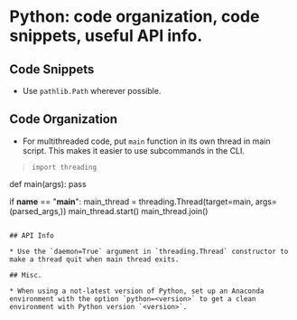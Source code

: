 # Python: code organization, code snippets, useful API info.

## Code Snippets

* Use `pathlib.Path` wherever possible. 

## Code Organization

* For multithreaded code, put `main` function in its own thread in main script. This makes it easier to use subcommands in the CLI. 
> ```
> import threading
> 
def main(args):
    pass

if __name__ == "__main__":
    main_thread = threading.Thread(target=main, args=(parsed_args,))
    main_thread.start()
    main_thread.join()
```

## API Info

* Use the `daemon=True` argument in `threading.Thread` constructor to make a thread quit when main thread exits. 

## Misc.

* When using a not-latest version of Python, set up an Anaconda environment with the option `python=<version>` to get a clean environment with Python version `<version>`. 

